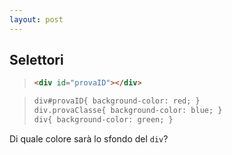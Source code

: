 ```yaml
---
layout: post
---
```


## Selettori
> ```html
> <div id="provaID"></div>
> ```

> ```html
> div#provaID{ background-color: red; }
> div.provaClasse{ background-color: blue; }
> div{ background-color: green; }
> ```

Di quale colore sarà lo sfondo del `div`?